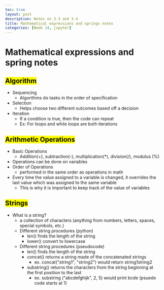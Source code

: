 ```yaml
---
toc: true
layout: post
description: Notes on 3.3 and 3.4
title: Mathematical expressions and springs notes
categories: [Week 14, jupyter]
---
```


# Mathematical expressions and spring notes

## <mark>Algorithm</mark>
- Sequencing
  - Algorithms do tasks in the order of specification
- Selection
  - Helps choose two different outcomes based off a decision
- Iteration
  - If a condition is true, then the code can repeat
  - Ex: For loops and while loops are both iterations

## <mark>Arithmetic Operations</mark>
- Basic Operations
  - Addition(+), subtraction(-), multiplication(*), division(/), modulus (%)
- Operations can be done on variables
- Order of Operations
  - performed in the same order as operations in math
- Every time the value assigned to a variable is changed, it overrides the last value which was assigned to the same variable
  - This is why it is important to keep track of the value of variables

## <mark>Strings</mark>
- What is a string?
  - a collection of characters (anything from numbers, letters, spaces, special symbols, etc.)
  - Different string procedures (python)
    - len() finds the length of the string
    - lower() convert to lowercase
  - Different string procedures (pseudocode)
    - len() finds the length of the string
    - concat() returns a string made of the concatenated strings 
      - ex. concat("string1", "string2") would return string1string2
    - substring() returns the characters from the string beginning at the first position to the last 
      - ex. substring ("abcdefghijk", 2, 5) would print bcde (psuedo code starts at 1)


